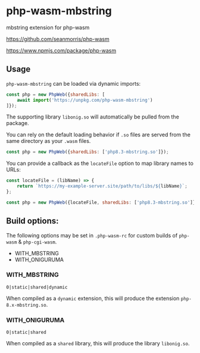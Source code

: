 # php-wasm-mbstring

mbstring extension for php-wasm

https://github.com/seanmorris/php-wasm

https://www.npmjs.com/package/php-wasm

## Usage

`php-wasm-mbstring` can be loaded via dynamic imports:

```javascript
const php = new PhpWeb({sharedLibs: [
	await import('https://unpkg.com/php-wasm-mbstring')
]});
```
The supporting library `libonig.so` will automatically be pulled from the package.

You can rely on the default loading behavior if `.so` files are served from the same directory as your `.wasm` files.

```javascript
const php = new PhpWeb({sharedLibs: ['php8.3-mbstring.so']});
```

You can provide a callback as the `locateFile` option to map library names to URLs:

```javascript
const locateFile = (libName) => {
	return `https://my-example-server.site/path/to/libs/${libName}`;
};

const php = new PhpWeb({locateFile, sharedLibs: ['php8.3-mbstring.so']});
```

## Build options:

The following options may be set in `.php-wasm-rc` for custom builds of `php-wasm` & `php-cgi-wasm`.

* WITH_MBSTRING
* WITH_ONIGURUMA

### WITH_MBSTRING

`0|static|shared|dynamic`

When compiled as a `dynamic` extension, this will produce the extension `php-8.x-mbstring.so`.

### WITH_ONIGURUMA

`0|static|shared`

When compiled as a `shared` library, this will produce the library `libonig.so`.
